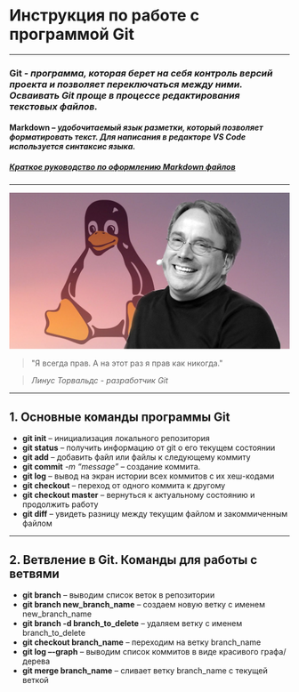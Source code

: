 # **Инструкция по работе с программой Git**
-------------------------------------------

### __Git__ *- программа, которая берет на себя контроль версий проекта и позволяет переключаться между ними. Осваивать Git проще в процессе редактирования текстовых файлов.*
#### __Markdown__ *– удобочитаемый язык разметки, который позволяет форматировать текст. Для написания в редакторе VS Code используется синтаксис языка.*
##### [Краткое руководство по оформлению Markdown файлов](https://doka.guide/tools/markdown "Оформление Markdown файлов")
-------------------------------------------
![>Я всегда прав. А на этот раз я прав как никогда. Линус Торвальдс - разработчик Git](Torvalds_Linus.jpg)
> "Я всегда прав. А на этот раз я прав как никогда." 

> *Линус Торвальдс - разработчик Git*
------------------------------------------------------------

## **1. Основные команды программы Git**
- **git init** – инициализация локального репозитория
- **git status** – получить информацию от git о его текущем состоянии
- **git add** – добавить файл или файлы к следующему коммиту
- **git commit** *-m “message”* – создание коммита.
- **git log** – вывод на экран истории всех коммитов с их хеш-кодами
- **git checkout** – переход от одного коммита к другому
- **git checkout master** – вернуться к актуальному состоянию и продолжить работу
- **git diff** – увидеть разницу между текущим файлом и закоммиченным файлом

------------------------------------------------------------

## **2. Ветвление в Git. Команды для работы с ветвями**
- **git branch** – выводим список веток в репозитории
- **git branch new_branch_name** – создаем новую ветку с именем new_branch_name
- **git branch -d branch_to_delete** – удаляем ветку с именем branch_to_delete
- **git checkout branch_name** – переходим на ветку branch_name
- **git log –-graph** – выводим список коммитов в виде красивого графа/дерева
- **git merge branch_name** – сливает ветку branch_name с текущей веткой
